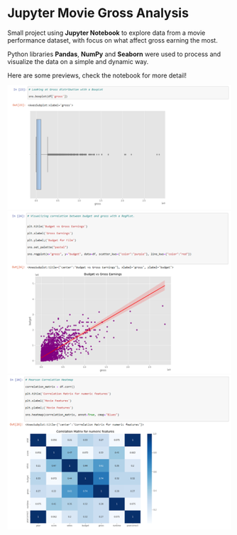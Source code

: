 # Jupyter Movie Gross Analysis

Small project using **Jupyter Notebook** to explore data from a movie performance dataset, with focus on what affect gross earning the most.

Python libraries **Pandas**, **NumPy** and **Seaborn** were used to process and visualize the data on a simple and dynamic way.

Here are some previews, check the notebook for more detail!

![enter image description here](Images/Screenshot_5.png)
![enter image description here](Images/Screenshot_6.png)
![enter image description here](Images/Screenshot_8.png)
